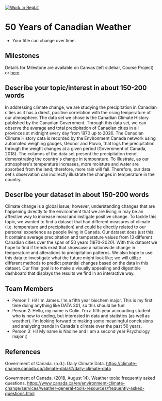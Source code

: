 [![Work in Repl.it](https://classroom.github.com/assets/work-in-replit-14baed9a392b3a25080506f3b7b6d57f295ec2978f6f33ec97e36a161684cbe9.svg)](https://classroom.github.com/online_ide?assignment_repo_id=359110&assignment_repo_type=GroupAssignmentRepo)
# 50 Years of Canadian Weather

- Your title can change over time.

## Milestones

Details for Milestone are available on Canvas (left sidebar, Course Project) or [here](https://firas.moosvi.com/courses/data301/project/milestone01.html).

## Describe your topic/interest in about 150-200 words

In addressing climate change, we are studying the precipitation in Canadian cities as it has a direct, positive correlation with the rising temperature of our atmosphere. The data set we chose is the Canadian Climate History published by the Canadian Government. Through this data set, we can observe the average and total precipitation of Canadian cities in all provinces at midnight every day from 1970 up to 2020. The Canadian Climate History data is recorded by the Environment Canada network using automated weighing gauges, Geonor and Pluvio, that logs the precipitation through the weight changes at a given period (Government of Canada, 2018). The columns of the data set present the precipitation trend, demonstrating the country's change in temperature. To illustrate, as our atmosphere's temperature increases, more moisture and water are absorbed from the land; therefore, more rain will fall. Therefore, our data set's observation can indirectly illustrate the changes in temperature in the country.

## Describe your dataset in about 150-200 words

Climate change is a global issue; however, understanding changes that are happening directly to the environment that we are living in may be an affective way to increase moral and instigate positive change. To tackle this topic, we wanted to find a dataset that had different measures of climate (i.e. temperature and precipitation) and could be directly related to our personal experience as people living in Canada. Our dataset does just this. It contains average precipitation and temperature values from 13 different Canadian cities over the span of 50 years (1970-2020). With this dataset we hope to find if trends exist that showcase a nationwide change in temperature and alterations to precipitation patterns. We also hope to use this data to investigate what the future might look like; we will utilize different methods to predict potential changes based on the data in this dataset. Our final goal is to make a visually appealing and digestible dashboard that displays the results we find in an interactive way. 

## Team Members

- Person 1: Hi! I'm James. I'm a fifth year biochem major. This is my first time doing anything like DATA 301, so this should be fun! 
- Person 2: Hello, my name is Colin. I'm a fifth year accounting student who is new to coding, but interested in data and statistics (as well as weather). I'm looking forward to making some meaningful conclusions and analyzing trends in Canada's climate over the past 50 years.
- Person 3: Hi! My name is Nadine and I am a second year Psychology major :) 

## References

Government of Canada. (n.d.). Daily Climate Data. https://climate-change.canada.ca/climate-data/#/daily-climate-data

Government of Canada. (2018, August 14). Weather tools: frequently asked questions. https://www.canada.ca/en/environment-climate-change/services/weather-general-tools-resources/frequently-asked-questions.html

